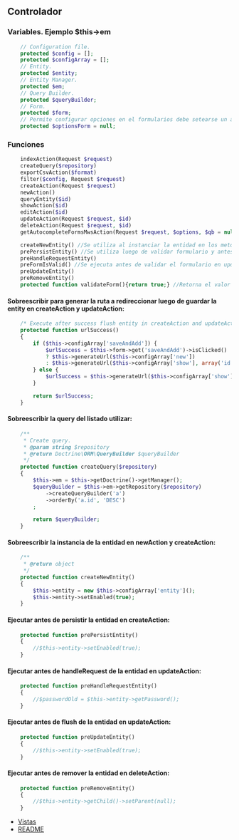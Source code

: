 ## Controlador

### Variables. Ejemplo $this->em
```php
    // Configuration file.
    protected $config = [];
    protected $configArray = [];
    // Entity.
    protected $entity;
    // Entity Manager.
    protected $em;
    // Query Builder.
    protected $queryBuilder;
    // Form.
    protected $form;
    // Permite configurar opciones en el formularios debe setearse un array
    protected $optionsForm = null;
```
### Funciones
```php
    indexAction(Request $request)
    createQuery($repository)
    exportCsvAction($format)
    filter($config, Request $request)
    createAction(Request $request)
    newAction()
    queryEntity($id)
    showAction($id)
    editAction($id)
    updateAction(Request $request, $id)
    deleteAction(Request $request, $id)
    getAutocompleteFormsMwsAction(Request $request, $options, $qb = null)

    createNewEntity() //Se utiliza al instanciar la entidad en los metodos newAction() y createAction(Request $request).
    prePersistEntity() //Se utiliza luego de validar formulario y antes del flush entidad en el metodo createAction(Request $request).
    preHandleRequestEntity()
    preFormIsValid() //Se ejecuta antes de validar el formulario en updateAction(Request $request, $id).
    preUpdateEntity()
    preRemoveEntity()
    protected function validateForm(){return true;} //Retorna el valor predeterminado verdadero. Se ejecuta antes de form->isValid() en createAction(Request $request) y updateAction(Request $request, $id).
```
#### Sobreescribir para generar la ruta a redireccionar luego de guardar la entity en createAction y updateAction:
```php
    /* Execute after success flush entity in createAction and updateAction */
    protected function urlSuccess()
    {
        if ($this->configArray['saveAndAdd']) {
            $urlSuccess = $this->form->get('saveAndAdd')->isClicked()
            ? $this->generateUrl($this->configArray['new'])
            : $this->generateUrl($this->configArray['show'], array('id' => $this->entity->getId()));
        } else {
            $urlSuccess = $this->generateUrl($this->configArray['show'], array('id' => $this->entity->getId()));
        }

        return $urlSuccess;
    }
```
#### Sobreescribir la query del listado utilizar:
```php
    /**
     * Create query.
     * @param string $repository
     * @return Doctrine\ORM\QueryBuilder $queryBuilder
     */
    protected function createQuery($repository)
    {
        $this->em = $this->getDoctrine()->getManager();
        $queryBuilder = $this->em->getRepository($repository)
            ->createQueryBuilder('a')
            ->orderBy('a.id', 'DESC')
        ;

        return $queryBuilder;
    }
```
#### Sobreescribir la instancia de la entidad en newAction y createAction:
```php
    /**
     * @return object
     */
    protected function createNewEntity()
    {
        $this->entity = new $this->configArray['entity']();
        $this->entity->setEnabled(true);
    }
```
#### Ejecutar antes de persistir la entidad en createAction:
```php
    protected function prePersistEntity()
    {
        //$this->entity->setEnabled(true);
    }
```
#### Ejecutar antes de handleRequest de la entidad en updateAction:
```php
    protected function preHandleRequestEntity()
    {
        //$passwordOld = $this->entity->getPassword();
    }
```
#### Ejecutar antes de flush de la entidad en updateAction:
```php
    protected function preUpdateEntity()
    {
        //$this->entity->setEnabled(true);
    }
```
#### Ejecutar antes de remover la entidad en deleteAction:
```php
    protected function preRemoveEntity()
    {
        //$this->entity->getChild()->setParent(null);
    }
```

* [Vistas](vistas.md)
* [README](https://github.com/MWSimple/AdminCrudBundle/blob/version30/README.md)
